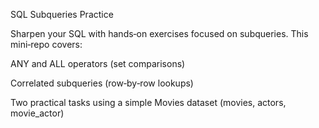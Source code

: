 SQL Subqueries Practice

Sharpen your SQL with hands‑on exercises focused on subqueries. This mini‑repo covers:

ANY and ALL operators (set comparisons)

Correlated subqueries (row‑by‑row lookups)

Two practical tasks using a simple Movies dataset (movies, actors, movie_actor)

